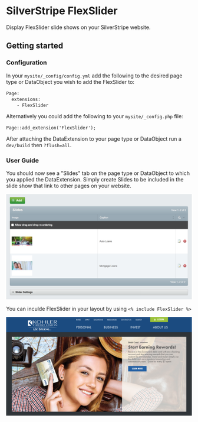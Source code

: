 # SilverStripe FlexSlider

Display FlexSlider slide shows on your SilverStripe website.

## Getting started

### Configuration

In your `mysite/_config/config.yml` add the following to the desired page type or DataObject you wish to add the FlexSlider to:

```
Page:
  extensions:
    - FlexSlider
```

Alternatively you could add the following to your `mysite/_config.php` file:

```
Page::add_extension('FlexSlider'); 
```

After attaching the DataExtension to your page type or DataObject run a `dev/build` then `?flush=all`. 

### User Guide

You should now see a "Slides" tab on the page type or DataObject to which you applied the DataExtension. Simply create Slides to be included in the slide show that link to other pages on your website.

![screen shot](../../images/FlexSliderCMS.png)

You can inculde FlexSlider in your layout by using `<% include FlexSlider %>`

![screen shot](../../images/FlexSlider.png)